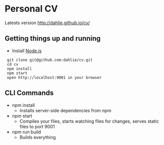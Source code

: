 # Personal CV

Latests version http://dahlie.github.io/cv/

## Getting things up and running
- Install [Node.js](http://nodejs.org)

```
 git clone git@github.com:dahlie/cv.git
 cd cv
 npm install
 npm start
 open http://localhost:9001 in your browser
```

## CLI Commands
* npm install
    * Installs server-side dependencies from npm
* npm start
    * Compiles your files, starts watching files for changes, serves static files to port 9001
* npm run build
    * Builds everything
